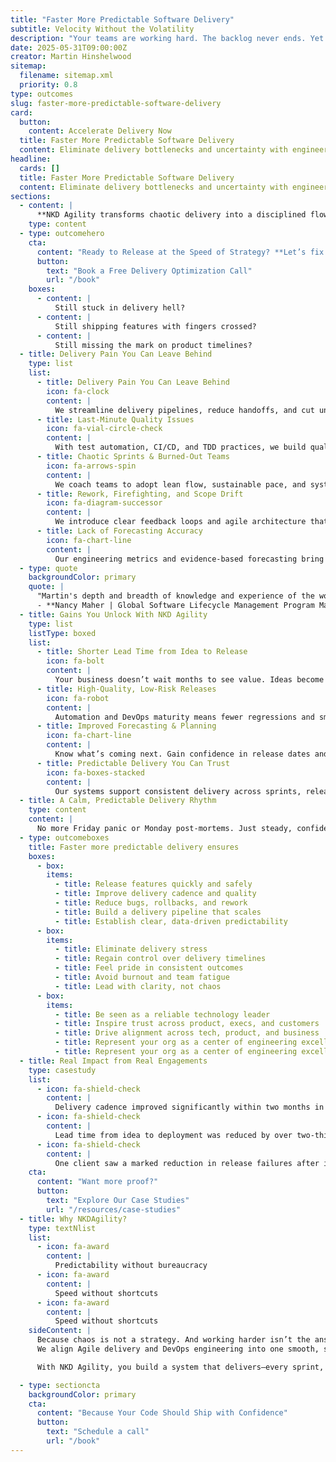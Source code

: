 ```yaml
---
title: "Faster More Predictable Software Delivery"
subtitle: Velocity Without the Volatility
description: "Your teams are working hard. The backlog never ends. Yet delivery is slow, unpredictable, and stressful."
date: 2025-05-31T09:00:00Z
creator: Martin Hinshelwood
sitemap:
  filename: sitemap.xml
  priority: 0.8
type: outcomes
slug: faster-more-predictable-software-delivery
card:
  button:
    content: Accelerate Delivery Now
  title: Faster More Predictable Software Delivery
  content: Eliminate delivery bottlenecks and uncertainty with engineering practices that improve flow, shorten lead times, and maintain quality at scale.
headline:
  cards: []
  title: Faster More Predictable Software Delivery
  content: Eliminate delivery bottlenecks and uncertainty with engineering practices that improve flow, shorten lead times, and maintain quality at scale.
sections:
  - content: |
      **NKD Agility transforms chaotic delivery into a disciplined flow.** With modern Agile + DevOps integration, we help you release faster, with fewer bugs and more confidence.
    type: content
  - type: outcomehero
    cta:
      content: "Ready to Release at the Speed of Strategy? **Let’s fix that.**"
      button:
        text: "Book a Free Delivery Optimization Call"
        url: "/book"
    boxes:
      - content: |
          Still stuck in delivery hell?
      - content: |
          Still shipping features with fingers crossed?
      - content: |
          Still missing the mark on product timelines?
  - title: Delivery Pain You Can Leave Behind
    type: list
    list:
      - title: Delivery Pain You Can Leave Behind
        icon: fa-clock
        content: |
          We streamline delivery pipelines, reduce handoffs, and cut unnecessary delays.
      - title: Last-Minute Quality Issues
        icon: fa-vial-circle-check
        content: |
          With test automation, CI/CD, and TDD practices, we build quality into the codebase.
      - title: Chaotic Sprints & Burned-Out Teams
        icon: fa-arrows-spin
        content: |
          We coach teams to adopt lean flow, sustainable pace, and system-level visibility.
      - title: Rework, Firefighting, and Scope Drift
        icon: fa-diagram-successor
        content: |
          We introduce clear feedback loops and agile architecture that supports continuous delivery.
      - title: Lack of Forecasting Accuracy
        icon: fa-chart-line
        content: |
          Our engineering metrics and evidence-based forecasting bring clarity to release planning.
  - type: quote
    backgroundColor: primary
    quote: |
      "Martin's depth and breadth of knowledge and experience of the world of Agile/DevOps is incredible. He will switch between hands on development to advanced consulting or training on process, practices and tools to help you in your own DevOps journey. When the going gets tough in challenging situations he is super responsive and goes the extra mile to find solutions. He is passionate about what he does and is always trying to improve the way we work to build high value products and solutions... Down to earth and straight talking. Highly recommend!"
      - **Nancy Maher | Global Software Lifecycle Management Program Manager | SLB**
  - title: Gains You Unlock With NKD Agility
    type: list
    listType: boxed
    list:
      - title: Shorter Lead Time from Idea to Release
        icon: fa-bolt
        content: |
          Your business doesn’t wait months to see value. Ideas become features—fast.
      - title: High-Quality, Low-Risk Releases
        icon: fa-robot
        content: |
          Automation and DevOps maturity means fewer regressions and smoother deployments.
      - title: Improved Forecasting & Planning
        icon: fa-chart-line
        content: |
          Know what’s coming next. Gain confidence in release dates and roadmaps.
      - title: Predictable Delivery You Can Trust
        icon: fa-boxes-stacked
        content: |
          Our systems support consistent delivery across sprints, releases, and teams—not by pushing harder, but by engineering smarter.
  - title: A Calm, Predictable Delivery Rhythm
    type: content
    content: |
      No more Friday panic or Monday post-mortems. Just steady, confident delivery.
  - type: outcomeboxes
    title: Faster more predictable delivery ensures
    boxes:
      - box:
        items:
          - title: Release features quickly and safely
          - title: Improve delivery cadence and quality
          - title: Reduce bugs, rollbacks, and rework
          - title: Build a delivery pipeline that scales
          - title: Establish clear, data-driven predictability
      - box:
        items:
          - title: Eliminate delivery stress
          - title: Regain control over delivery timelines
          - title: Feel pride in consistent outcomes
          - title: Avoid burnout and team fatigue
          - title: Lead with clarity, not chaos
      - box:
        items:
          - title: Be seen as a reliable technology leader
          - title: Inspire trust across product, execs, and customers
          - title: Drive alignment across tech, product, and business
          - title: Represent your org as a center of engineering excellence
          - title: Represent your org as a center of engineering excellence
  - title: Real Impact from Real Engagements
    type: casestudy
    list:
      - icon: fa-shield-check
        content: |
          Delivery cadence improved significantly within two months in one client engagement by focusing on flow efficiency and reducing system bottlenecks.
      - icon: fa-shield-check
        content: |
          Lead time from idea to deployment was reduced by over two-thirds for a regulated finance team by right-sizing work and implementing WIP limits.
      - icon: fa-shield-check
        content: |
          One client saw a marked reduction in release failures after introducing automated testing, progressive delivery, and a Definition of Done that included telemetry.
    cta:
      content: "Want more proof?"
      button:
        text: "Explore Our Case Studies"
        url: "/resources/case-studies"
  - title: Why NKDAgility?
    type: textNlist
    list:
      - icon: fa-award
        content: |
          Predictability without bureaucracy
      - icon: fa-award
        content: |
          Speed without shortcuts
      - icon: fa-award
        content: |
          Speed without shortcuts
    sideContent: |
      Because chaos is not a strategy. And working harder isn’t the answer.
      We align Agile delivery and DevOps engineering into one smooth, scalable, value-stream.

      With NKD Agility, you build a system that delivers—every sprint, every release, every time.

  - type: sectioncta
    backgroundColor: primary
    cta:
      content: "Because Your Code Should Ship with Confidence"
      button:
        text: "Schedule a call"
        url: "/book"
---
```

